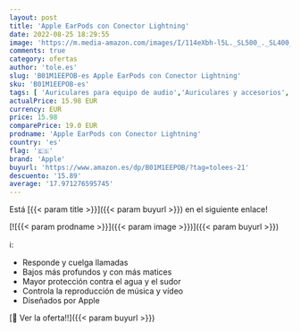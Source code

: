 ```yaml
---
layout: post
title: 'Apple EarPods con Conector Lightning'
date: 2022-08-25 18:29:55
image: 'https://m.media-amazon.com/images/I/114eXbh-l5L._SL500_._SL400_.jpg'
comments: true
category: ofertas
author: 'tole.es'
slug: 'B01M1EEPOB-es Apple EarPods con Conector Lightning'
sku: 'B01M1EEPOB-es'
tags: [ 'Auriculares para equipo de audio','Auriculares y accesorios','Electrónica','apple','🇪🇸', ]
actualPrice: 15.98 EUR
currency: EUR
price: 15.98
comparePrice: 19.0 EUR
prodname: 'Apple EarPods con Conector Lightning'
country: 'es'
flag: '🇪🇸'
brand: 'Apple'
buyurl: 'https://www.amazon.es/dp/B01M1EEPOB/?tag=tolees-21'
descuento: '15.89'
average: '17.971276595745'
---
```


Está [{{< param title >}}]({{< param buyurl >}}) en el siguiente enlace!

[![{{< param prodname >}}]({{< param image >}})]({{< param buyurl >}})

ℹ️:

- Responde y cuelga llamadas
- Bajos más profundos y con más matices
- Mayor protección contra el agua y el sudor
- Controla la reproducción de música y vídeo
- Diseñados por Apple

[🛒 Ver la oferta!!]({{< param buyurl >}})
